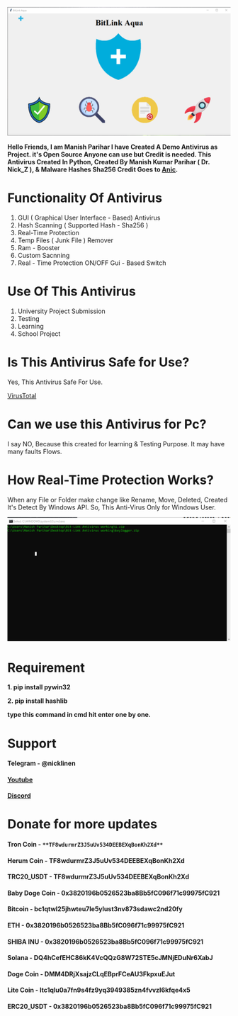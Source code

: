 ![AV View](/res/sample1.png)



**Hello Friends, I am Manish Parihar I have Created A Demo Antivirus as Project. it's Open Source Anyone can use but Credit is needed.
This Antivirus Created In Python, Created By Manish Kumar Parihar ( Dr. Nick_Z ), & Malware Hashes Sha256 Credit Goes to [Anic](https://github.com/anic17).**






# Functionality Of Antivirus

1. GUI ( Graphical User Interface - Based) Antivirus
2. Hash Scanning ( Supported Hash - Sha256 )
3. Real-Time Protection
4. Temp Files ( Junk File ) Remover
5. Ram - Booster
6. Custom Sacnning
7. Real - Time Protection ON/OFF Gui - Based Switch


# Use Of This Antivirus

1. University Project Submission
2. Testing
3. Learning
4. School Project


# Is This Antivirus Safe for Use?

Yes, This Antivirus Safe For Use.

[VirusTotal](https://www.virustotal.com/gui/file/983c685cbab45e1786a16fdef97a763e9b1fea28e124e80babcb33dee3e4e2b3?nocache=1)


# Can we use this Antivirus for Pc?

I say NO, Because this created for learning & Testing Purpose. It may have many faults Flows.

# How Real-Time Protection Works?

When any File or Folder make change like Rename, Move, Deleted, Created It's Detect By Windows API. So, This Anti-Virus Only for Windows User.


![Real-Time Protection Demo](/res/sample0.png)


# Requirement

**1. pip install pywin32**

**2. pip install hashlib**

**type this command in cmd hit enter one by one.**


# Support

#### Telegram - @nicklinen
#### [Youtube](https://www.youtube.com/channel/UC4uQJ3oa3ehxi4cHrBeMcDA)
#### [Discord](https://discord.link/ProgramDream)

# Donate for more updates

#### Tron Coin - ` **TF8wdurmrZ3J5uUv534DEEBEXqBonKh2Xd** `
#### Herum Coin - **TF8wdurmrZ3J5uUv534DEEBEXqBonKh2Xd**
#### TRC20_USDT - **TF8wdurmrZ3J5uUv534DEEBEXqBonKh2Xd**
#### Baby Doge Coin - **0x3820196b0526523ba8Bb5fC096f71c99975fC921**
#### Bitcoin - **bc1qtwl25jhwteu7le5ylust3nv873sdawc2nd20fy**
#### ETH - **0x3820196b0526523ba8Bb5fC096f71c99975fC921**
#### SHIBA INU - **0x3820196b0526523ba8Bb5fC096f71c99975fC921**
#### Solana - **DQ4hCefEHC86kK4VcQQzG8W72STE5cJMNjEDuNr6XabJ**
#### Doge Coin - **DMM4DRjXsajzCLqEBprFCeAU3FkpxuEJut**
#### Lite Coin - **ltc1qlu0a7fn9s4fz9yq3949385zn4fvvzl6kfqe4x5**
#### ERC20_USDT - **0x3820196b0526523ba8Bb5fC096f71c99975fC921**
